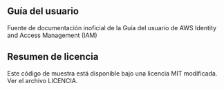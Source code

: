 ## Guía del usuario

Fuente de documentación inoficial de la Guía del usuario de AWS Identity and Access Management (IAM) 

## Resumen de licencia

Este código de muestra está disponible bajo una licencia MIT modificada. Ver el archivo LICENCIA.
